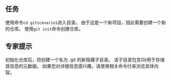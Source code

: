
## 任务
使用命令`cd gitscenario1`进入目录。
由于这是一个新项目，因此需要创建一个新的仓库。 使用` git init `命令创建仓库。

## 专家提示
初始化仓库后，将创建一个名为 .git 的新隐藏子目录。 该子目录包含Git用于存储其信息的元数据。 如果您对详细信息感兴趣，请使用相关命令行来浏览具体内容。